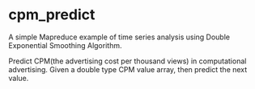 # cpm_predict
A simple Mapreduce example of time series analysis using Double Exponential Smoothing Algorithm. 

Predict CPM(the advertising cost per thousand views) in computational advertising. Given a double type CPM value array, then predict the next value.
